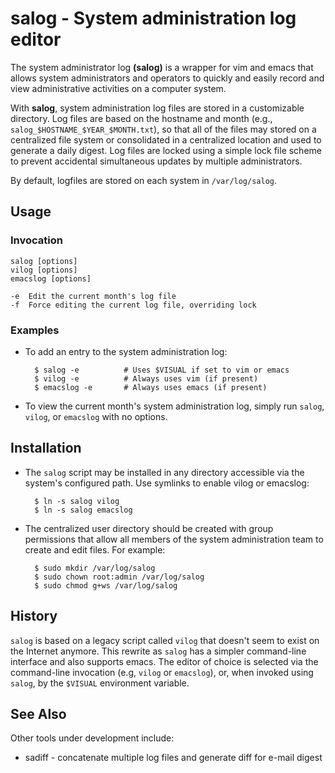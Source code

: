 # salog - System administration log editor

The system administrator log **(salog)** is a wrapper for vim and emacs that
allows system administrators and operators to quickly and easily record and
view administrative activities on a computer system.

With **salog**, system administration log files are stored in a customizable
directory. Log files are based on the hostname and month (e.g.,
``salog_$HOSTNAME_$YEAR_$MONTH.txt``), so that all of the files may stored on a
centralized file system or consolidated in a centralized location and used to
generate a daily digest. Log files are locked using a simple lock file scheme
to prevent accidental simultaneous updates by multiple administrators.

By default, logfiles are stored on each system in ``/var/log/salog``.


## Usage


### Invocation

    salog [options]
    vilog [options]
    emacslog [options]

    -e  Edit the current month's log file
    -f  Force editing the current log file, overriding lock


### Examples

* To add an entry to the system administration log:

        $ salog -e          # Uses $VISUAL if set to vim or emacs
        $ vilog -e          # Always uses vim (if present)
        $ emacslog -e       # Always uses emacs (if present)

* To view the current month's system administration log, simply run ``salog``,
``vilog``, or ``emacslog`` with no options.
 

## Installation

* The ``salog`` script may be installed in any directory accessible via
  the system's configured path. Use symlinks to enable vilog or emacslog:
        
        $ ln -s salog vilog
        $ ln -s salog emacslog


* The centralized user directory should be created with group permissions
  that allow all members of the system administration team to create and
  edit files. For example:
        
        $ sudo mkdir /var/log/salog
        $ sudo chown root:admin /var/log/salog
        $ sudo chmod g+ws /var/log/salog


## History 

``salog`` is based on a legacy script called ``vilog`` that doesn't seem to
exist on the Internet anymore. This rewrite as ``salog`` has a simpler
command-line interface and also supports emacs. The editor of choice is
selected via the command-line invocation (e.g, ``vilog`` or ``emacslog``), or,
when invoked using ``salog``, by the ``$VISUAL`` environment variable. 


## See Also

Other tools under development include:

* sadiff - concatenate multiple log files and generate diff for e-mail digest


